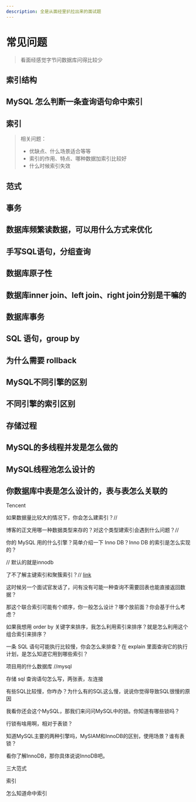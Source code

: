 ```yaml
---
description: 全是从面经里扒拉出来的面试题
---
```


# 常见问题

> 看面经感觉字节问数据库问得比较少

## 索引结构

## MySQL 怎么判断一条查询语句命中索引

## 索引

> 相关问题：
>
> * 优缺点、什么场景适合等等
> * 索引的作用、特点、哪种数据加索引比较好
> * 什么时候索引失效

## **范式**

## **事务**

## 数据库**频繁读数据**，可以用什么方式来优化

## 手写SQL语句，分组查询

## 数据库原子性

## 数据库inner join、left join、right join分别是干嘛的

## 数据库事务

## SQL 语句，group by

## 为什么需要 rollback

## MySQL不同引擎的区别

## 不同引擎的索引区别 

## 存储过程

## MySQL的多线程并发是怎么做的

## MySQL线程池怎么设计的

## 你数据库中表是怎么设计的，表与表怎么关联的



Tencent

如果数据量比较大的情况下，你会怎么建索引？// 

博客的正文用哪一种数据类型来存的？对这个类型建索引会遇到什么问题？// 

你的 MySQL 用的什么引擎？简单介绍一下 Inno DB？Inno DB 的索引是怎么实现的？

// 默认的就是innodb

了不了解主键索引和聚簇索引？// [link](https://baike.baidu.com/item/%E6%95%B0%E6%8D%AE%E5%BA%93%E7%B4%A2%E5%BC%95)

这时候另一个面试官发话了，问有没有可能一种查询不需要回表也能直接返回数据？

那这个联合索引可能有个顺序，你一般怎么设计？哪个放前面？你会基于什么考虑？

如果我想用 order by 关键字来排序，我怎么利用索引来排序？就是怎么利用这个组合索引来排序？

一条 SQL 语句可能执行比较慢，你会怎么来排查？在 explain 里面查询它的执行计划，是怎么知道它用到哪些索引？

项目用的什么数据库 //mysql

存储 sql 查询语句怎么写，两张表，左连接

有些SQL比较慢，你咋办？为什么有的SQL这么慢，说说你觉得导致SQL很慢的原因

我看你还会这个MySQL，那我们来问问MySQL中的锁。你知道有哪些锁吗？

行锁有啥用啊，相对于表锁？

知道MySQL主要的两种引擎吗，MySIAM和InnoDB的区别，使用场景？谁有表锁？

看你了解InnoDB，那你具体说说InnoDB吧。

三大范式

索引

怎么知道命中索引

